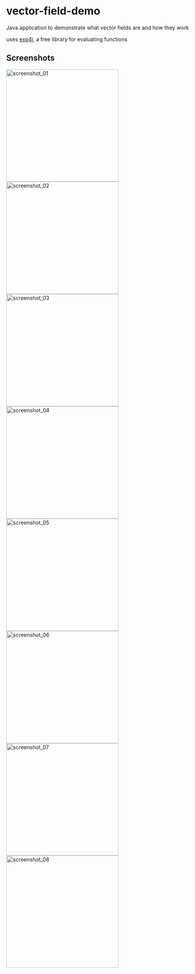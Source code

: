 # vector-field-demo
Java application to demonstrate what vector fields are and how they work

uses [exp4j](http://projects.congrace.de/exp4j/download.html), a free library for evaluating functions

## Screenshots
<img src="https://raw.githubusercontent.com/shrucis1/vector-field-demo/master/screenshots/screenshot_01.png" alt="screenshot_01" height="300"/><img src="https://raw.githubusercontent.com/shrucis1/vector-field-demo/master/screenshots/screenshot_02.png" alt="screenshot_02" height="300"/>
<img src="https://raw.githubusercontent.com/shrucis1/vector-field-demo/master/screenshots/screenshot_03.png" alt="screenshot_03" height="300"/><img src="https://raw.githubusercontent.com/shrucis1/vector-field-demo/master/screenshots/screenshot_04.png" alt="screenshot_04" height="300"/>
<img src="https://raw.githubusercontent.com/shrucis1/vector-field-demo/master/screenshots/screenshot_05.png" alt="screenshot_05" height="300"/><img src="https://raw.githubusercontent.com/shrucis1/vector-field-demo/master/screenshots/screenshot_06.png" alt="screenshot_06" height="300"/>
<img src="https://raw.githubusercontent.com/shrucis1/vector-field-demo/master/screenshots/screenshot_07.png" alt="screenshot_07" height="300"/><img src="https://raw.githubusercontent.com/shrucis1/vector-field-demo/master/screenshots/screenshot_08.png" alt="screenshot_08" height="300"/>

